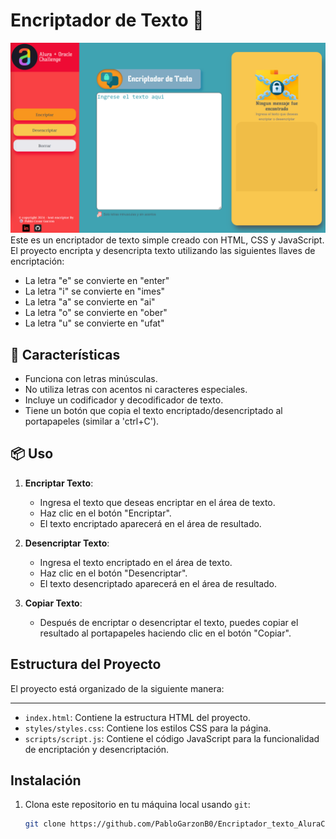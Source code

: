 ﻿# Encriptador de Texto &#128195;

![Interfaz_principal](imagenes/InterfazWeb.png) 
Este es un encriptador de texto simple creado con HTML, CSS y JavaScript. El proyecto encripta y desencripta texto utilizando las siguientes llaves de encriptación:

- La letra "e" se convierte en "enter"
- La letra "i" se convierte en "imes"
- La letra "a" se convierte en "ai"
- La letra "o" se convierte en "ober"
- La letra "u" se convierte en "ufat"

## &#128205; Características

- Funciona con letras minúsculas.
- No utiliza letras con acentos ni caracteres especiales.
- Incluye un codificador y decodificador de texto.
- Tiene un botón que copia el texto encriptado/desencriptado al portapapeles (similar a 'ctrl+C').

## &#128230; Uso

1. **Encriptar Texto**:
   - Ingresa el texto que deseas encriptar en el área de texto.
   - Haz clic en el botón "Encriptar".
   - El texto encriptado aparecerá en el área de resultado.

2. **Desencriptar Texto**:
   - Ingresa el texto encriptado en el área de texto.
   - Haz clic en el botón "Desencriptar".
   - El texto desencriptado aparecerá en el área de resultado.

3. **Copiar Texto**:
   - Después de encriptar o desencriptar el texto, puedes copiar el resultado al portapapeles haciendo clic en el botón "Copiar".

## Estructura del Proyecto

El proyecto está organizado de la siguiente manera:

---

- `index.html`: Contiene la estructura HTML del proyecto.
- `styles/styles.css`: Contiene los estilos CSS para la página.
- `scripts/script.js`: Contiene el código JavaScript para la funcionalidad de encriptación y desencriptación.

## Instalación

1. Clona este repositorio en tu máquina local usando `git`:

   ```bash
   git clone https://github.com/PabloGarzonB0/Encriptador_texto_AluraChallenge.git
